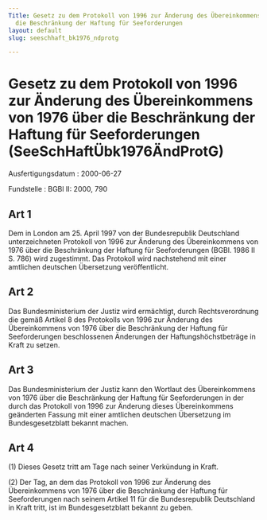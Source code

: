```yaml
---
Title: Gesetz zu dem Protokoll von 1996 zur Änderung des Übereinkommens von 1976 über
  die Beschränkung der Haftung für Seeforderungen
layout: default
slug: seeschhaft_bk1976_ndprotg

---
```


# Gesetz zu dem Protokoll von 1996 zur Änderung des Übereinkommens von 1976 über die Beschränkung der Haftung für Seeforderungen (SeeSchHaftÜbk1976ÄndProtG)

Ausfertigungsdatum
:   2000-06-27

Fundstelle
:   BGBl II: 2000, 790



## Art 1

Dem in London am 25. April 1997 von der Bundesrepublik Deutschland
unterzeichneten Protokoll von 1996 zur Änderung des Übereinkommens von
1976 über die Beschränkung der Haftung für Seeforderungen (BGBl. 1986
II S. 786) wird zugestimmt. Das Protokoll wird nachstehend mit einer
amtlichen deutschen Übersetzung veröffentlicht.


## Art 2

Das Bundesministerium der Justiz wird ermächtigt, durch
Rechtsverordnung die gemäß Artikel 8 des Protokolls von 1996 zur
Änderung des Übereinkommens von 1976 über die Beschränkung der Haftung
für Seeforderungen beschlossenen Änderungen der Haftungshöchstbeträge
in Kraft zu setzen.


## Art 3

Das Bundesministerium der Justiz kann den Wortlaut des Übereinkommens
von 1976 über die Beschränkung der Haftung für Seeforderungen in der
durch das Protokoll von 1996 zur Änderung dieses Übereinkommens
geänderten Fassung mit einer amtlichen deutschen Übersetzung im
Bundesgesetzblatt bekannt machen.


## Art 4

(1) Dieses Gesetz tritt am Tage nach seiner Verkündung in Kraft.

(2) Der Tag, an dem das Protokoll von 1996 zur Änderung des
Übereinkommens von 1976 über die Beschränkung der Haftung für
Seeforderungen nach seinem Artikel 11 für die Bundesrepublik
Deutschland in Kraft tritt, ist im Bundesgesetzblatt bekannt zu geben.

